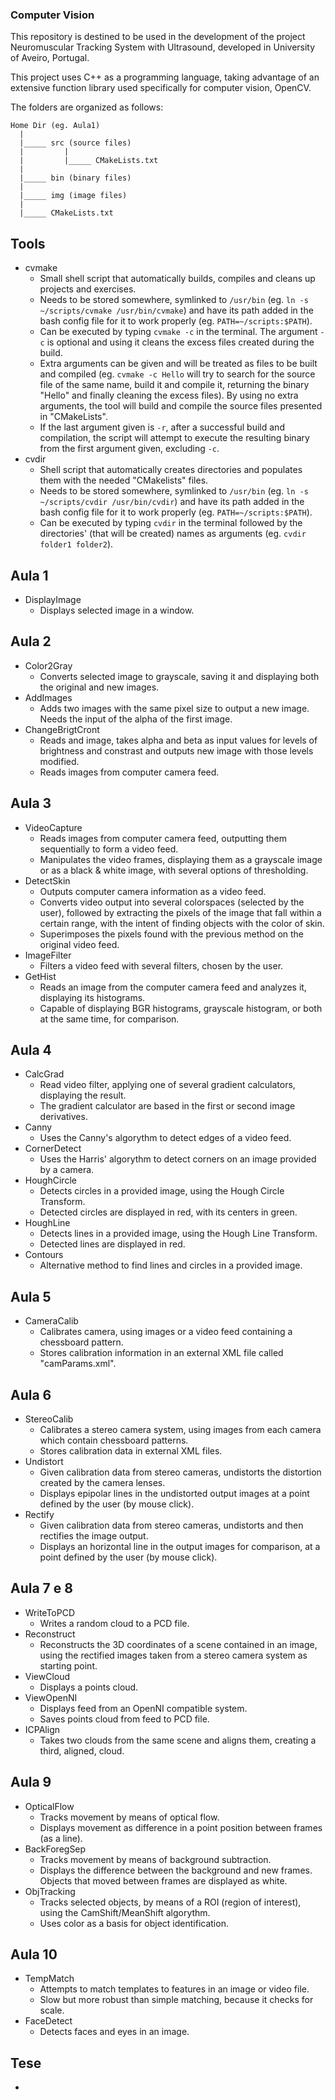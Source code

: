 ### Computer Vision


This repository is destined to be used in the development of the project Neuromuscular Tracking System with Ultrasound, developed in University of Aveiro, Portugal.

This project uses C++ as a programming language, taking advantage of an extensive function library used specifically for computer vision, OpenCV.

The folders are organized as follows:
```
Home Dir (eg. Aula1)
  |
  |_____ src (source files)
  |         |
  |         |_____ CMakeLists.txt
  |
  |_____ bin (binary files)
  |
  |_____ img (image files)
  |
  |_____ CMakeLists.txt
```

## Tools
* cvmake
	- Small shell script that automatically builds, compiles and cleans up projects and exercises.
	- Needs to be stored somewhere, symlinked to `/usr/bin` (eg. `ln -s ~/scripts/cvmake /usr/bin/cvmake`) and have its path added in the bash config file for it to work properly (eg. `PATH=~/scripts:$PATH`).
	- Can be executed by typing `cvmake -c` in the terminal. The argument `-c` is optional and using it cleans the excess files created during the build.
	- Extra arguments can be given and will be treated as files to be built and compiled (eg. `cvmake -c Hello` will try to search for the source file of the same name, build it and compile it, returning the binary "Hello" and finally cleaning the excess files). By using no extra arguments, the tool will build and compile the source files presented in "CMakeLists".
	- If the last argument given is `-r`, after a successful build and compilation, the script will attempt to execute the resulting binary from the first argument given, excluding `-c`.
* cvdir
	- Shell script that automatically creates directories and populates them with the needed "CMakelists" files.
	- Needs to be stored somewhere, symlinked to `/usr/bin` (eg. `ln -s ~/scripts/cvdir /usr/bin/cvdir`) and have its path added in the bash config file for it to work properly (eg. `PATH=~/scripts:$PATH`).
	- Can be executed by typing `cvdir` in the terminal followed by the directories' (that will be created) names as arguments (eg. `cvdir folder1 folder2`).

## Aula 1
* DisplayImage
    - Displays selected image in a window.

## Aula 2
* Color2Gray
	- Converts selected image to grayscale, saving it and displaying both the original and new images.
* AddImages
	- Adds two images with the same pixel size to output a new image. Needs the input of the alpha of the first image.
* ChangeBrigtCront
	- Reads and image, takes alpha and beta as input values for levels of brightness and constrast and outputs new image with those levels modified.
	- Reads images from computer camera feed.

## Aula 3
* VideoCapture
	- Reads images from computer camera feed, outputting them sequentially to form a video feed.
	- Manipulates the video frames, displaying them as a grayscale image or as a black & white image, with several options of thresholding.
* DetectSkin
	- Outputs computer camera information as a video feed.
	- Converts video output into several colorspaces (selected by the user), followed by extracting the pixels of the image that fall within a certain range, with the intent of finding objects with the color of skin.
	- Superimposes the pixels found with the previous method on the original video feed.
* ImageFilter
	- Filters a video feed with several filters, chosen by the user.
* GetHist
	- Reads an image from the computer camera feed and analyzes it, displaying its histograms.
	- Capable of displaying BGR histograms, grayscale histogram, or both at the same time, for comparison.

## Aula 4
* CalcGrad
	- Read video filter, applying one of several gradient calculators, displaying the result.
	- The gradient calculator are based in the first or second image derivatives.
* Canny
	- Uses the Canny's algorythm to detect edges of a video feed.
* CornerDetect
	- Uses the Harris' algorythm to detect corners on an image provided by a camera.
* HoughCircle
	- Detects circles in a provided image, using the Hough Circle Transform.
	- Detected circles are displayed in red, with its centers in green.
* HoughLine
	- Detects lines in a provided image, using the Hough Line Transform.
	- Detected lines are displayed in red.
* Contours
	- Alternative method to find lines and circles in a provided image.

## Aula 5
* CameraCalib
	- Calibrates camera, using images or a video feed containing a chessboard pattern.
	- Stores calibration information in an external XML file called "camParams.xml".

## Aula 6
* StereoCalib
	- Calibrates a stereo camera system, using images from each camera which contain chessboard patterns.
	- Stores calibration data in external XML files.
* Undistort
	- Given calibration data from stereo cameras, undistorts the distortion created by the camera lenses.
	- Displays epipolar lines in the undistorted output images at a point defined by the user (by mouse click).
* Rectify
	- Given calibration data from stereo cameras, undistorts and then rectifies the image output.
	- Displays an horizontal line in the output images for comparison, at a point defined by the user (by mouse click).

## Aula 7 e 8
* WriteToPCD
	- Writes a random cloud to a PCD file.
* Reconstruct
	- Reconstructs the 3D coordinates of a scene contained in an image, using the rectified images taken from a stereo camera system as starting point.
* ViewCloud
	- Displays a points cloud.
* ViewOpenNI
	- Displays feed from an OpenNI compatible system.
	- Saves points cloud from feed to PCD file.
* ICPAlign
	- Takes two clouds from the same scene and aligns them, creating a third, aligned, cloud.

## Aula 9
* OpticalFlow
	- Tracks movement by means of optical flow.
	- Displays movement as difference in a point position between frames (as a line).
* BackForegSep
	- Tracks movement by means of background subtraction.
	- Displays the difference between the background and new frames. Objects that moved between frames are displayed as white.
* ObjTracking
	- Tracks selected objects, by means of a ROI (region of interest), using the CamShift/MeanShift algorythm.
	- Uses color as a basis for object identification.

## Aula 10
* TempMatch
	- Attempts to match templates to features in an image or video file.
	- Slow but more robust than simple matching, because it checks for scale.
* FaceDetect
	- Detects faces and eyes in an image.
	
## Tese
* 
